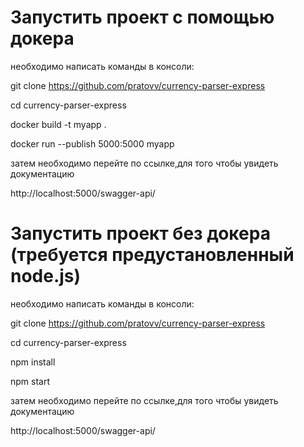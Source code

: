 # Запустить проект с помощью докера
необходимо написать команды в консоли:

git clone https://github.com/pratovv/currency-parser-express 

cd currency-parser-express

docker build -t myapp .

docker run --publish 5000:5000 myapp

затем необходимо перейте по ссылке,для того чтобы увидеть документацию

http://localhost:5000/swagger-api/

# Запустить проект без докера (требуется предустановленный node.js)
необходимо написать команды в консоли:

git clone https://github.com/pratovv/currency-parser-express

cd currency-parser-express

npm install

npm start

затем необходимо перейте по ссылке,для того чтобы увидеть документацию

http://localhost:5000/swagger-api/

